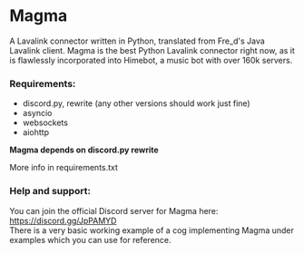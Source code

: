 # Magma

A Lavalink connector written in Python, translated from Fre_d's Java Lavalink client.
Magma is the best Python Lavalink connector right now, as it is flawlessly incorporated into Himebot, a music bot with over 160k servers.
 
### Requirements:
* discord.py, rewrite (any other versions should work just fine)
* asyncio
* websockets
* aiohttp

**Magma depends on discord.py rewrite**

More info in requirements.txt

### Help and support:
You can join the official Discord server for Magma here:
https://discord.gg/JpPAMYD  
There is a very basic working example of a cog implementing Magma under examples which you can use for reference.
